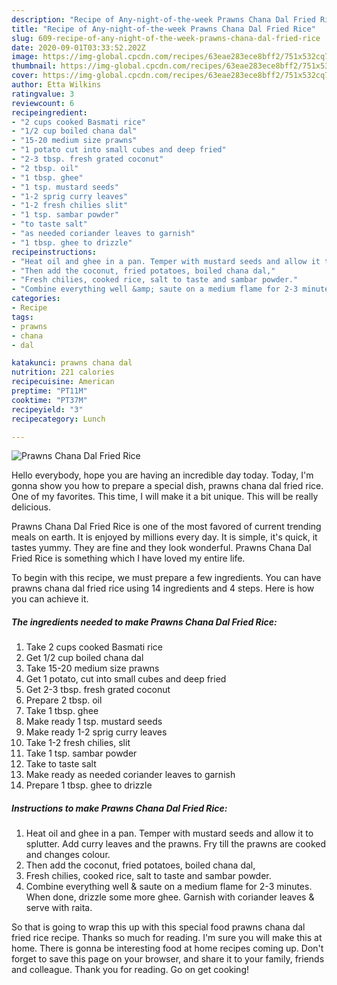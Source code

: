 ```yaml
---
description: "Recipe of Any-night-of-the-week Prawns Chana Dal Fried Rice"
title: "Recipe of Any-night-of-the-week Prawns Chana Dal Fried Rice"
slug: 609-recipe-of-any-night-of-the-week-prawns-chana-dal-fried-rice
date: 2020-09-01T03:33:52.202Z
image: https://img-global.cpcdn.com/recipes/63eae283ece8bff2/751x532cq70/prawns-chana-dal-fried-rice-recipe-main-photo.jpg
thumbnail: https://img-global.cpcdn.com/recipes/63eae283ece8bff2/751x532cq70/prawns-chana-dal-fried-rice-recipe-main-photo.jpg
cover: https://img-global.cpcdn.com/recipes/63eae283ece8bff2/751x532cq70/prawns-chana-dal-fried-rice-recipe-main-photo.jpg
author: Etta Wilkins
ratingvalue: 3
reviewcount: 6
recipeingredient:
- "2 cups cooked Basmati rice"
- "1/2 cup boiled chana dal"
- "15-20 medium size prawns"
- "1 potato cut into small cubes and deep fried"
- "2-3 tbsp. fresh grated coconut"
- "2 tbsp. oil"
- "1 tbsp. ghee"
- "1 tsp. mustard seeds"
- "1-2 sprig curry leaves"
- "1-2 fresh chilies slit"
- "1 tsp. sambar powder"
- "to taste salt"
- "as needed coriander leaves to garnish"
- "1 tbsp. ghee to drizzle"
recipeinstructions:
- "Heat oil and ghee in a pan. Temper with mustard seeds and allow it to splutter. Add curry leaves and the prawns. Fry till the prawns are cooked and changes colour."
- "Then add the coconut, fried potatoes, boiled chana dal,"
- "Fresh chilies, cooked rice, salt to taste and sambar powder."
- "Combine everything well &amp; saute on a medium flame for 2-3 minutes. When done, drizzle some more ghee. Garnish with coriander leaves &amp; serve with raita."
categories:
- Recipe
tags:
- prawns
- chana
- dal

katakunci: prawns chana dal 
nutrition: 221 calories
recipecuisine: American
preptime: "PT11M"
cooktime: "PT37M"
recipeyield: "3"
recipecategory: Lunch

---
```



![Prawns Chana Dal Fried Rice](https://img-global.cpcdn.com/recipes/63eae283ece8bff2/751x532cq70/prawns-chana-dal-fried-rice-recipe-main-photo.jpg)

Hello everybody, hope you are having an incredible day today. Today, I'm gonna show you how to prepare a special dish, prawns chana dal fried rice. One of my favorites. This time, I will make it a bit unique. This will be really delicious.

Prawns Chana Dal Fried Rice is one of the most favored of current trending meals on earth. It is enjoyed by millions every day. It is simple, it's quick, it tastes yummy. They are fine and they look wonderful. Prawns Chana Dal Fried Rice is something which I have loved my entire life.




To begin with this recipe, we must prepare a few ingredients. You can have prawns chana dal fried rice using 14 ingredients and 4 steps. Here is how you can achieve it.

<!--inarticleads1-->

##### The ingredients needed to make Prawns Chana Dal Fried Rice:

1. Take 2 cups cooked Basmati rice
1. Get 1/2 cup boiled chana dal
1. Take 15-20 medium size prawns
1. Get 1 potato, cut into small cubes and deep fried
1. Get 2-3 tbsp. fresh grated coconut
1. Prepare 2 tbsp. oil
1. Take 1 tbsp. ghee
1. Make ready 1 tsp. mustard seeds
1. Make ready 1-2 sprig curry leaves
1. Take 1-2 fresh chilies, slit
1. Take 1 tsp. sambar powder
1. Take to taste salt
1. Make ready as needed coriander leaves to garnish
1. Prepare 1 tbsp. ghee to drizzle




<!--inarticleads2-->

##### Instructions to make Prawns Chana Dal Fried Rice:

1. Heat oil and ghee in a pan. Temper with mustard seeds and allow it to splutter. Add curry leaves and the prawns. Fry till the prawns are cooked and changes colour.
1. Then add the coconut, fried potatoes, boiled chana dal,
1. Fresh chilies, cooked rice, salt to taste and sambar powder.
1. Combine everything well &amp; saute on a medium flame for 2-3 minutes. When done, drizzle some more ghee. Garnish with coriander leaves &amp; serve with raita.




So that is going to wrap this up with this special food prawns chana dal fried rice recipe. Thanks so much for reading. I'm sure you will make this at home. There is gonna be interesting food at home recipes coming up. Don't forget to save this page on your browser, and share it to your family, friends and colleague. Thank you for reading. Go on get cooking!
